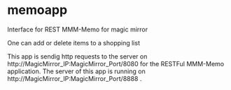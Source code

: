 # memoapp
Interface for REST MMM-Memo for magic mirror

One can add or delete items to a shopping list

This app is sendig http requests to the server on http://MagicMirror_IP:MagicMirror_Port/8080 for the RESTFul MMM-Memo application.
The server of this app is running on http://MagicMirror_IP:MagicMirror_Port/8888 .
